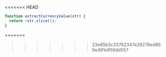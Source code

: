 <<<<<<< HEAD
```js run
function extractCurrencyValue(str) {
  return +str.slice(1);
}
```
=======
>>>>>>> 23e85b3c33762347e26276ed869e491e959dd557
